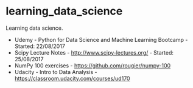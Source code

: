 # learning_data_science
Learning data science.

- Udemy - Python for Data Science and Machine Learning Bootcamp - Started: 22/08/2017
- Scipy Lecture Notes - http://www.scipy-lectures.org/ - Started: 25/08/2017
- NumPy 100 exercises - https://github.com/rougier/numpy-100
- Udacity - Intro to Data Analysis - https://classroom.udacity.com/courses/ud170